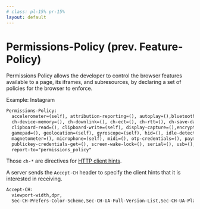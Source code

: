 ```yaml
---
# class: pl-15% pr-15%
layout: default
---
```

<h1>Permissions-Policy (prev. Feature-Policy)</h1>

<Transform scale="0.95">

Permissions Policy allows the developer to control the <span class="color:accent">browser features</span> available to a page, its iframes, and subresources, by declaring a set of policies for the browser to enforce.

Example: Instagram

```txt {all|3|8|all}
Permissions-Policy:
  accelerometer=(self), attribution-reporting=(), autoplay=(),bluetooth=(), camera=(self),
  ch-device-memory=(), ch-downlink=(), ch-ect=(), ch-rtt=(), ch-save-data=(), ch-ua-arch=(), ch-ua-bitness=(),
  clipboard-read=(), clipboard-write=(self), display-capture=(),encrypted-media=(), fullscreen=(self),
  gamepad=(), geolocation=(self), gyroscope=(self), hid=(), idle-detection=(), keyboard-map=(), local-fonts=(),
  magnetometer=(), microphone=(self), midi=(), otp-credentials=(), payment=(), picture-in-picture=(self),
  publickey-credentials-get=(), screen-wake-lock=(), serial=(), usb=(), window-management=(), xr-spatial-tracking=();
  report-to="permissions_policy"
```

Those `ch-*` are directives for [HTTP client hints](https://developer.mozilla.org/en-US/docs/Web/HTTP/Client_hints).

A server sends the `Accept-CH` header to specify the client hints that it is interested in receiving.

```txt
Accept-CH:
  viewport-width,dpr,
  Sec-CH-Prefers-Color-Scheme,Sec-CH-UA-Full-Version-List,Sec-CH-UA-Platform-Version,Sec-CH-UA-Model
```

</Transform>

<!--
- [Permissions Policy Explainer](https://github.com/w3c/webappsec-permissions-policy/blob/main/permissions-policy-explainer.md)
- [Permissions Policy and Client Hints](https://github.com/w3c/webappsec-permissions-policy/blob/main/permissions-policy-client-hints.md)
- [Controlling browser features with Permissions Policy](https://developer.chrome.com/docs/privacy-security/permissions-policy)
- [Permissions-Policy examples](https://w3c.github.io/webappsec-permissions-policy/#examples)
-->